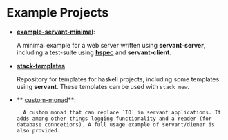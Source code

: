 # Example Projects

- **[example-servant-minimal](https://github.com/haskell-servant/example-servant-minimal)**:

	A minimal example for a web server written using **servant-server**,
	including a test-suite using [**hspec**](http://hspec.github.io/) and
	**servant-client**.


- **[stack-templates](https://github.com/commercialhaskell/stack-templates)**

	Repository for templates for haskell projects, including some templates using
	**servant**. These templates can be used with `stack new`.

- ** [custom-monad](https://github.com/themoritz/diener)**:

        A custom monad that can replace `IO` in servant applications. It adds among other things logging functionality and a reader (for database conncetions). A full usage example of servant/diener is also provided.
